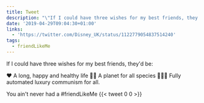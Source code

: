 ```yaml
---
title: Tweet
description: "\"If I could have three wishes for my best friends, they'd be:\n\n❤ A long, happy and healthy life\n\U0001F33C\U0001F41D A planet for all species\n\U0001F916\U0001F35E\U0001F3AA Fully automated luxury communism for all.\n\nYou ain't never had a #friendLikeMe \""
date: '2019-04-29T09:04:30+01:00'
links:
  - 'https://twitter.com/Disney_UK/status/1122779054837514240'
tags:
  - friendLikeMe
---
```

If I could have three wishes for my best friends, they'd be:

❤ A long, happy and healthy life
🌼🐝 A planet for all species
🤖🍞🎪 Fully automated luxury communism for all.

You ain't never had a #friendLikeMe 
      {{< tweet 0 0 >}}
    
